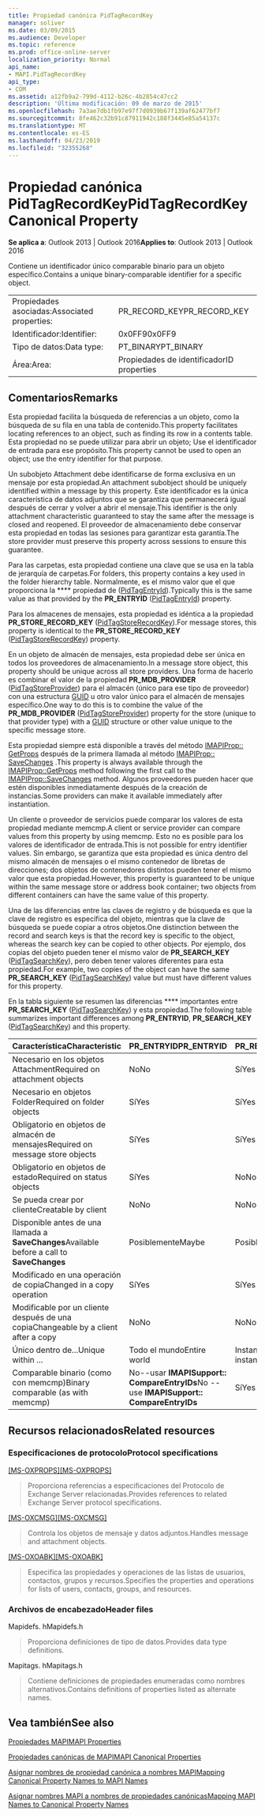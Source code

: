 ```yaml
---
title: Propiedad canónica PidTagRecordKey
manager: soliver
ms.date: 03/09/2015
ms.audience: Developer
ms.topic: reference
ms.prod: office-online-server
localization_priority: Normal
api_name:
- MAPI.PidTagRecordKey
api_type:
- COM
ms.assetid: a12fb9a2-799d-4112-b26c-4b2854c47cc2
description: 'Última modificación: 09 de marzo de 2015'
ms.openlocfilehash: 7a3ae7db1fb97e97f7d0939b67f139af62477bf7
ms.sourcegitcommit: 8fe462c32b91c87911942c188f3445e85a54137c
ms.translationtype: MT
ms.contentlocale: es-ES
ms.lasthandoff: 04/23/2019
ms.locfileid: "32355268"
---
```

# <a name="pidtagrecordkey-canonical-property"></a><span data-ttu-id="995cf-103">Propiedad canónica PidTagRecordKey</span><span class="sxs-lookup"><span data-stu-id="995cf-103">PidTagRecordKey Canonical Property</span></span>

  
  
<span data-ttu-id="995cf-104">**Se aplica a**: Outlook 2013 | Outlook 2016</span><span class="sxs-lookup"><span data-stu-id="995cf-104">**Applies to**: Outlook 2013 | Outlook 2016</span></span> 
  
<span data-ttu-id="995cf-105">Contiene un identificador único comparable binario para un objeto específico.</span><span class="sxs-lookup"><span data-stu-id="995cf-105">Contains a unique binary-comparable identifier for a specific object.</span></span>
  
|||
|:-----|:-----|
|<span data-ttu-id="995cf-106">Propiedades asociadas:</span><span class="sxs-lookup"><span data-stu-id="995cf-106">Associated properties:</span></span>  <br/> |<span data-ttu-id="995cf-107">PR_RECORD_KEY</span><span class="sxs-lookup"><span data-stu-id="995cf-107">PR_RECORD_KEY</span></span>  <br/> |
|<span data-ttu-id="995cf-108">Identificador:</span><span class="sxs-lookup"><span data-stu-id="995cf-108">Identifier:</span></span>  <br/> |<span data-ttu-id="995cf-109">0x0FF9</span><span class="sxs-lookup"><span data-stu-id="995cf-109">0x0FF9</span></span>  <br/> |
|<span data-ttu-id="995cf-110">Tipo de datos:</span><span class="sxs-lookup"><span data-stu-id="995cf-110">Data type:</span></span>  <br/> |<span data-ttu-id="995cf-111">PT_BINARY</span><span class="sxs-lookup"><span data-stu-id="995cf-111">PT_BINARY</span></span>  <br/> |
|<span data-ttu-id="995cf-112">Área:</span><span class="sxs-lookup"><span data-stu-id="995cf-112">Area:</span></span>  <br/> |<span data-ttu-id="995cf-113">Propiedades de identificador</span><span class="sxs-lookup"><span data-stu-id="995cf-113">ID properties</span></span>  <br/> |
   
## <a name="remarks"></a><span data-ttu-id="995cf-114">Comentarios</span><span class="sxs-lookup"><span data-stu-id="995cf-114">Remarks</span></span>

<span data-ttu-id="995cf-115">Esta propiedad facilita la búsqueda de referencias a un objeto, como la búsqueda de su fila en una tabla de contenido.</span><span class="sxs-lookup"><span data-stu-id="995cf-115">This property facilitates locating references to an object, such as finding its row in a contents table.</span></span> <span data-ttu-id="995cf-116">Esta propiedad no se puede utilizar para abrir un objeto; Use el identificador de entrada para ese propósito.</span><span class="sxs-lookup"><span data-stu-id="995cf-116">This property cannot be used to open an object; use the entry identifier for that purpose.</span></span>
  
<span data-ttu-id="995cf-117">Un subobjeto Attachment debe identificarse de forma exclusiva en un mensaje por esta propiedad.</span><span class="sxs-lookup"><span data-stu-id="995cf-117">An attachment subobject should be uniquely identified within a message by this property.</span></span> <span data-ttu-id="995cf-118">Este identificador es la única característica de datos adjuntos que se garantiza que permanecerá igual después de cerrar y volver a abrir el mensaje.</span><span class="sxs-lookup"><span data-stu-id="995cf-118">This identifier is the only attachment characteristic guaranteed to stay the same after the message is closed and reopened.</span></span> <span data-ttu-id="995cf-119">El proveedor de almacenamiento debe conservar esta propiedad en todas las sesiones para garantizar esta garantía.</span><span class="sxs-lookup"><span data-stu-id="995cf-119">The store provider must preserve this property across sessions to ensure this guarantee.</span></span>
  
<span data-ttu-id="995cf-120">Para las carpetas, esta propiedad contiene una clave que se usa en la tabla de jerarquía de carpetas.</span><span class="sxs-lookup"><span data-stu-id="995cf-120">For folders, this property contains a key used in the folder hierarchy table.</span></span> <span data-ttu-id="995cf-121">Normalmente, es el mismo valor que el que proporciona la \*\*\*\* propiedad de ([PidTagEntryId](pidtagentryid-canonical-property.md)).</span><span class="sxs-lookup"><span data-stu-id="995cf-121">Typically this is the same value as that provided by the **PR_ENTRYID** ([PidTagEntryId](pidtagentryid-canonical-property.md)) property.</span></span>
  
<span data-ttu-id="995cf-122">Para los almacenes de mensajes, esta propiedad es idéntica a la propiedad **PR_STORE_RECORD_KEY** ([PidTagStoreRecordKey](pidtagstorerecordkey-canonical-property.md)).</span><span class="sxs-lookup"><span data-stu-id="995cf-122">For message stores, this property is identical to the **PR_STORE_RECORD_KEY** ([PidTagStoreRecordKey](pidtagstorerecordkey-canonical-property.md)) property.</span></span>
  
<span data-ttu-id="995cf-123">En un objeto de almacén de mensajes, esta propiedad debe ser única en todos los proveedores de almacenamiento.</span><span class="sxs-lookup"><span data-stu-id="995cf-123">In a message store object, this property should be unique across all store providers.</span></span> <span data-ttu-id="995cf-124">Una forma de hacerlo es combinar el valor de la propiedad **PR_MDB_PROVIDER** ([PidTagStoreProvider](pidtagstoreprovider-canonical-property.md)) para el almacén (único para ese tipo de proveedor) con una estructura [GUID](guid.md) u otro valor único para el almacén de mensajes específico.</span><span class="sxs-lookup"><span data-stu-id="995cf-124">One way to do this is to combine the value of the **PR_MDB_PROVIDER** ([PidTagStoreProvider](pidtagstoreprovider-canonical-property.md)) property for the store (unique to that provider type) with a [GUID](guid.md) structure or other value unique to the specific message store.</span></span> 
  
<span data-ttu-id="995cf-125">Esta propiedad siempre está disponible a través del método [IMAPIProp:: GetProps](imapiprop-getprops.md) después de la primera llamada al método [IMAPIProp:: SaveChanges](imapiprop-savechanges.md) .</span><span class="sxs-lookup"><span data-stu-id="995cf-125">This property is always available through the [IMAPIProp::GetProps](imapiprop-getprops.md) method following the first call to the [IMAPIProp::SaveChanges](imapiprop-savechanges.md) method.</span></span> <span data-ttu-id="995cf-126">Algunos proveedores pueden hacer que estén disponibles inmediatamente después de la creación de instancias.</span><span class="sxs-lookup"><span data-stu-id="995cf-126">Some providers can make it available immediately after instantiation.</span></span> 
  
<span data-ttu-id="995cf-127">Un cliente o proveedor de servicios puede comparar los valores de esta propiedad mediante memcmp.</span><span class="sxs-lookup"><span data-stu-id="995cf-127">A client or service provider can compare values from this property by using memcmp.</span></span> <span data-ttu-id="995cf-128">Esto no es posible para los valores de identificador de entrada.</span><span class="sxs-lookup"><span data-stu-id="995cf-128">This is not possible for entry identifier values.</span></span> <span data-ttu-id="995cf-129">Sin embargo, se garantiza que esta propiedad es única dentro del mismo almacén de mensajes o el mismo contenedor de libretas de direcciones; dos objetos de contenedores distintos pueden tener el mismo valor que esta propiedad.</span><span class="sxs-lookup"><span data-stu-id="995cf-129">However, this property is guaranteed to be unique within the same message store or address book container; two objects from different containers can have the same value of this property.</span></span>
  
<span data-ttu-id="995cf-130">Una de las diferencias entre las claves de registro y de búsqueda es que la clave de registro es específica del objeto, mientras que la clave de búsqueda se puede copiar a otros objetos.</span><span class="sxs-lookup"><span data-stu-id="995cf-130">One distinction between the record and search keys is that the record key is specific to the object, whereas the search key can be copied to other objects.</span></span> <span data-ttu-id="995cf-131">Por ejemplo, dos copias del objeto pueden tener el mismo valor de **PR_SEARCH_KEY** ([PidTagSearchKey](pidtagsearchkey-canonical-property.md)), pero deben tener valores diferentes para esta propiedad.</span><span class="sxs-lookup"><span data-stu-id="995cf-131">For example, two copies of the object can have the same **PR_SEARCH_KEY** ([PidTagSearchKey](pidtagsearchkey-canonical-property.md)) value but must have different values for this property.</span></span>
  
<span data-ttu-id="995cf-132">En la tabla siguiente se resumen las diferencias \*\*\*\* importantes entre **PR_SEARCH_KEY** ([PidTagSearchKey](pidtagsearchkey-canonical-property.md)) y esta propiedad.</span><span class="sxs-lookup"><span data-stu-id="995cf-132">The following table summarizes important differences among **PR_ENTRYID**, **PR_SEARCH_KEY** ([PidTagSearchKey](pidtagsearchkey-canonical-property.md)) and this property.</span></span> 
  
|<span data-ttu-id="995cf-133">**Característica**</span><span class="sxs-lookup"><span data-stu-id="995cf-133">**Characteristic**</span></span>|<span data-ttu-id="995cf-134">**PR_ENTRYID**</span><span class="sxs-lookup"><span data-stu-id="995cf-134">**PR_ENTRYID**</span></span>|<span data-ttu-id="995cf-135">**PR_RECORD_KEY**</span><span class="sxs-lookup"><span data-stu-id="995cf-135">**PR_RECORD_KEY**</span></span>|<span data-ttu-id="995cf-136">**PR_SEARCH_KEY**</span><span class="sxs-lookup"><span data-stu-id="995cf-136">**PR_SEARCH_KEY**</span></span>|
|:-----|:-----|:-----|:-----|
|<span data-ttu-id="995cf-137">Necesario en los objetos Attachment</span><span class="sxs-lookup"><span data-stu-id="995cf-137">Required on attachment objects</span></span>  <br/> |<span data-ttu-id="995cf-138">No</span><span class="sxs-lookup"><span data-stu-id="995cf-138">No</span></span>  <br/> |<span data-ttu-id="995cf-139">Sí</span><span class="sxs-lookup"><span data-stu-id="995cf-139">Yes</span></span>  <br/> |<span data-ttu-id="995cf-140">No</span><span class="sxs-lookup"><span data-stu-id="995cf-140">No</span></span>  <br/> |
|<span data-ttu-id="995cf-141">Necesario en objetos Folder</span><span class="sxs-lookup"><span data-stu-id="995cf-141">Required on folder objects</span></span>  <br/> |<span data-ttu-id="995cf-142">Sí</span><span class="sxs-lookup"><span data-stu-id="995cf-142">Yes</span></span>  <br/> |<span data-ttu-id="995cf-143">Sí</span><span class="sxs-lookup"><span data-stu-id="995cf-143">Yes</span></span>  <br/> |<span data-ttu-id="995cf-144">No</span><span class="sxs-lookup"><span data-stu-id="995cf-144">No</span></span>  <br/> |
|<span data-ttu-id="995cf-145">Obligatorio en objetos de almacén de mensajes</span><span class="sxs-lookup"><span data-stu-id="995cf-145">Required on message store objects</span></span>  <br/> |<span data-ttu-id="995cf-146">Sí</span><span class="sxs-lookup"><span data-stu-id="995cf-146">Yes</span></span>  <br/> |<span data-ttu-id="995cf-147">Sí</span><span class="sxs-lookup"><span data-stu-id="995cf-147">Yes</span></span>  <br/> |<span data-ttu-id="995cf-148">No</span><span class="sxs-lookup"><span data-stu-id="995cf-148">No</span></span>  <br/> |
|<span data-ttu-id="995cf-149">Obligatorio en objetos de estado</span><span class="sxs-lookup"><span data-stu-id="995cf-149">Required on status objects</span></span>  <br/> |<span data-ttu-id="995cf-150">Sí</span><span class="sxs-lookup"><span data-stu-id="995cf-150">Yes</span></span>  <br/> |<span data-ttu-id="995cf-151">No</span><span class="sxs-lookup"><span data-stu-id="995cf-151">No</span></span>  <br/> |<span data-ttu-id="995cf-152">No</span><span class="sxs-lookup"><span data-stu-id="995cf-152">No</span></span>  <br/> |
|<span data-ttu-id="995cf-153">Se pueda crear por cliente</span><span class="sxs-lookup"><span data-stu-id="995cf-153">Creatable by client</span></span>  <br/> |<span data-ttu-id="995cf-154">No</span><span class="sxs-lookup"><span data-stu-id="995cf-154">No</span></span>  <br/> |<span data-ttu-id="995cf-155">No</span><span class="sxs-lookup"><span data-stu-id="995cf-155">No</span></span>  <br/> |<span data-ttu-id="995cf-156">Sí</span><span class="sxs-lookup"><span data-stu-id="995cf-156">Yes</span></span>  <br/> |
|<span data-ttu-id="995cf-157">Disponible antes de una llamada a **SaveChanges**</span><span class="sxs-lookup"><span data-stu-id="995cf-157">Available before a call to **SaveChanges**</span></span> <br/> |<span data-ttu-id="995cf-158">Posiblemente</span><span class="sxs-lookup"><span data-stu-id="995cf-158">Maybe</span></span>  <br/> |<span data-ttu-id="995cf-159">Posiblemente</span><span class="sxs-lookup"><span data-stu-id="995cf-159">Maybe</span></span>  <br/> |<span data-ttu-id="995cf-160">Mensajes sí otros maybes</span><span class="sxs-lookup"><span data-stu-id="995cf-160">Messages Yes Others Maybe</span></span>  <br/> |
|<span data-ttu-id="995cf-161">Modificado en una operación de copia</span><span class="sxs-lookup"><span data-stu-id="995cf-161">Changed in a copy operation</span></span>  <br/> |<span data-ttu-id="995cf-162">Sí</span><span class="sxs-lookup"><span data-stu-id="995cf-162">Yes</span></span>  <br/> |<span data-ttu-id="995cf-163">Sí</span><span class="sxs-lookup"><span data-stu-id="995cf-163">Yes</span></span>  <br/> |<span data-ttu-id="995cf-164">No</span><span class="sxs-lookup"><span data-stu-id="995cf-164">No</span></span>  <br/> |
|<span data-ttu-id="995cf-165">Modificable por un cliente después de una copia</span><span class="sxs-lookup"><span data-stu-id="995cf-165">Changeable by a client after a copy</span></span>  <br/> |<span data-ttu-id="995cf-166">No</span><span class="sxs-lookup"><span data-stu-id="995cf-166">No</span></span>  <br/> |<span data-ttu-id="995cf-167">No</span><span class="sxs-lookup"><span data-stu-id="995cf-167">No</span></span>  <br/> |<span data-ttu-id="995cf-168">Sí</span><span class="sxs-lookup"><span data-stu-id="995cf-168">Yes</span></span>  <br/> |
|<span data-ttu-id="995cf-169">Único dentro de...</span><span class="sxs-lookup"><span data-stu-id="995cf-169">Unique within ...</span></span>  <br/> |<span data-ttu-id="995cf-170">Todo el mundo</span><span class="sxs-lookup"><span data-stu-id="995cf-170">Entire world</span></span>  <br/> |<span data-ttu-id="995cf-171">Instancia del proveedor</span><span class="sxs-lookup"><span data-stu-id="995cf-171">Provider instance</span></span>  <br/> |<span data-ttu-id="995cf-172">Todo el mundo</span><span class="sxs-lookup"><span data-stu-id="995cf-172">Entire world</span></span>  <br/> |
|<span data-ttu-id="995cf-173">Comparable binario (como con memcmp)</span><span class="sxs-lookup"><span data-stu-id="995cf-173">Binary comparable (as with memcmp)</span></span>  <br/> |<span data-ttu-id="995cf-174">No--usar **IMAPISupport:: CompareEntryIDs**</span><span class="sxs-lookup"><span data-stu-id="995cf-174">No -- use **IMAPISupport:: CompareEntryIDs**</span></span> <br/> |<span data-ttu-id="995cf-175">Sí</span><span class="sxs-lookup"><span data-stu-id="995cf-175">Yes</span></span>  <br/> |<span data-ttu-id="995cf-176">Sí</span><span class="sxs-lookup"><span data-stu-id="995cf-176">Yes</span></span>  <br/> |
   
## <a name="related-resources"></a><span data-ttu-id="995cf-177">Recursos relacionados</span><span class="sxs-lookup"><span data-stu-id="995cf-177">Related resources</span></span>

### <a name="protocol-specifications"></a><span data-ttu-id="995cf-178">Especificaciones de protocolo</span><span class="sxs-lookup"><span data-stu-id="995cf-178">Protocol specifications</span></span>

<span data-ttu-id="995cf-179">[[MS-OXPROPS]](https://msdn.microsoft.com/library/f6ab1613-aefe-447d-a49c-18217230b148%28Office.15%29.aspx)</span><span class="sxs-lookup"><span data-stu-id="995cf-179">[[MS-OXPROPS]](https://msdn.microsoft.com/library/f6ab1613-aefe-447d-a49c-18217230b148%28Office.15%29.aspx)</span></span>
  
> <span data-ttu-id="995cf-180">Proporciona referencias a especificaciones del Protocolo de Exchange Server relacionadas.</span><span class="sxs-lookup"><span data-stu-id="995cf-180">Provides references to related Exchange Server protocol specifications.</span></span>
    
<span data-ttu-id="995cf-181">[[MS-OXCMSG]](https://msdn.microsoft.com/library/7fd7ec40-deec-4c06-9493-1bc06b349682%28Office.15%29.aspx)</span><span class="sxs-lookup"><span data-stu-id="995cf-181">[[MS-OXCMSG]](https://msdn.microsoft.com/library/7fd7ec40-deec-4c06-9493-1bc06b349682%28Office.15%29.aspx)</span></span>
  
> <span data-ttu-id="995cf-182">Controla los objetos de mensaje y datos adjuntos.</span><span class="sxs-lookup"><span data-stu-id="995cf-182">Handles message and attachment objects.</span></span>
    
<span data-ttu-id="995cf-183">[[MS-OXOABK]](https://msdn.microsoft.com/library/f4cf9b4c-9232-4506-9e71-2270de217614%28Office.15%29.aspx)</span><span class="sxs-lookup"><span data-stu-id="995cf-183">[[MS-OXOABK]](https://msdn.microsoft.com/library/f4cf9b4c-9232-4506-9e71-2270de217614%28Office.15%29.aspx)</span></span>
  
> <span data-ttu-id="995cf-184">Especifica las propiedades y operaciones de las listas de usuarios, contactos, grupos y recursos.</span><span class="sxs-lookup"><span data-stu-id="995cf-184">Specifies the properties and operations for lists of users, contacts, groups, and resources.</span></span>
    
### <a name="header-files"></a><span data-ttu-id="995cf-185">Archivos de encabezado</span><span class="sxs-lookup"><span data-stu-id="995cf-185">Header files</span></span>

<span data-ttu-id="995cf-186">Mapidefs. h</span><span class="sxs-lookup"><span data-stu-id="995cf-186">Mapidefs.h</span></span>
  
> <span data-ttu-id="995cf-187">Proporciona definiciones de tipo de datos.</span><span class="sxs-lookup"><span data-stu-id="995cf-187">Provides data type definitions.</span></span>
    
<span data-ttu-id="995cf-188">Mapitags. h</span><span class="sxs-lookup"><span data-stu-id="995cf-188">Mapitags.h</span></span>
  
> <span data-ttu-id="995cf-189">Contiene definiciones de propiedades enumeradas como nombres alternativos.</span><span class="sxs-lookup"><span data-stu-id="995cf-189">Contains definitions of properties listed as alternate names.</span></span>
    
## <a name="see-also"></a><span data-ttu-id="995cf-190">Vea también</span><span class="sxs-lookup"><span data-stu-id="995cf-190">See also</span></span>



[<span data-ttu-id="995cf-191">Propiedades MAPI</span><span class="sxs-lookup"><span data-stu-id="995cf-191">MAPI Properties</span></span>](mapi-properties.md)
  
[<span data-ttu-id="995cf-192">Propiedades canónicas de MAPI</span><span class="sxs-lookup"><span data-stu-id="995cf-192">MAPI Canonical Properties</span></span>](mapi-canonical-properties.md)
  
[<span data-ttu-id="995cf-193">Asignar nombres de propiedad canónica a nombres MAPI</span><span class="sxs-lookup"><span data-stu-id="995cf-193">Mapping Canonical Property Names to MAPI Names</span></span>](mapping-canonical-property-names-to-mapi-names.md)
  
[<span data-ttu-id="995cf-194">Asignar nombres MAPI a nombres de propiedades canónicas</span><span class="sxs-lookup"><span data-stu-id="995cf-194">Mapping MAPI Names to Canonical Property Names</span></span>](mapping-mapi-names-to-canonical-property-names.md)

